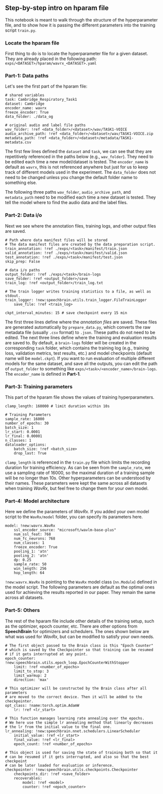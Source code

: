 ## Step-by-step intro on hparam file


This notebook is meant to walk through the structure of the hyperparameter file, and to show how it is passing the different parameters into the training script ``train.py``. 

### Locate the hparam file

First thing to do is to locate the hyperparameter file for a given dataset. They are already placed in the following path: ``exps/<DATASET>/hparam/wavrx_<DATASET>.yaml``

### Part-1: Data paths

Let's see the first part of the hparam file:

```
# shared variables
task: Cambridge_Respiratory_Task1
dataset: Cambridge
encoder_name: wavrx
freeze_encoder: True
data_folder: ./data_og

# original audio and label file paths
wav_folder: !ref <data_folder>/<dataset>/wav/TASK1-VOICE
audio_archive_path: !ref <data_folder>/<dataset>/wav/TASK1-VOICE.zip
metadata_path: !ref <data_folder>/<dataset>/metadata/TASK1-metadata.csv
```

The first few lines defined the `dataset` and `task`, we can see that they are repetitively referenced in the paths below (e.g., `wav_folder`). They need to be edited each time a new model/dataset is tested. The `encoder_name` is default as `wavrx`, this is not referenced anywhere but just for us to keep track of different models used in the experiment. The `data_folder` does not need to be changed unless you change the default folder name to something else.

The following three paths `wav_folder`, `audio_archive_path`, and `metadata_path` need to be modified each time a new dataset is tested. They tell the model where to find the audio data and the label files.

### Part-2: Data i/o

Next we see where the annotation files, training logs, and other output files are saved.
```
# Path where data manifest files will be stored
# The data manifest files are created by the data preparation script.
train_annotation: !ref ./exps/<task>/manifest/train.json
valid_annotation: !ref ./exps/<task>/manifest/valid.json
test_annotation: !ref ./exps/<task>/manifest/test.json
skip_prep: False

# data i/o paths
output_folder: !ref ./exps/<task>/brain-logs
save_folder: !ref <output_folder>/save
train_log: !ref <output_folder>/train_log.txt

# The train logger writes training statistics to a file, as well as stdout.
train_logger: !new:speechbrain.utils.train_logger.FileTrainLogger
    save_file: !ref <train_log>

ckpt_interval_minutes: 15 # save checkpoint every 15 min
```
The first three lines define where the *annotation files* are saved. These files are generated automatically by `prepare_data.py`, which converts the raw metadata file (usually `.csv` format) to `.json`. These paths do not need to be edited. The next three lines define where the training and evaluation results are saved to. By default, a `brain-logs` folder will be created in the corresponding `task` folder, which contains the training log (e.g., training loss, validation metrics, test results, etc.) and model checkpoints (default name will be `model.ckpt`). If you want to run evaluation of multiple different models for the same dataset, and save all the outputs, you can edit the path of `output_folder` to something like `exps/<task>/<encoder_name>/brain-logs`. The `encoder_name` is defined in **Part-1**.

### Part-3: Training parameters
This part of the hparam file shows the values of training hyperparameters.
```
clamp_length: 160000 # limit duration within 10s

# Training Parameters
sample_rate: 16000
number_of_epochs: 30
batch_size: 1
lr_start: 0.0001
lr_final: 0.00001
n_classes: 1
dataloader_options:
    batch_size: !ref <batch_size>
    drop_last: True
```
`clamp_length` is referenced in the `train.py` file which limits the recording duration for training efficiency. As can be seen from the `sample_rate`, we use a sampling rate of 16000, so the maximal duration of a training sample will be no longer than 10s. Other hyperparameters can be understood by their names. These parameters were kept the same across all datasets when training *WavRx*, but feel free to change them for your own model.

### Part-4: Model architecture
Here we define the parameters of *WavRx*. If you added your own model script to the `WavRx/model` folder, you can specify its parameters here.

```
model: !new:wavrx.WavRx
    ssl_encoder_source: "microsoft/wavlm-base-plus"
    num_ssl_feat: 768
    num_fc_neurons: 768
    num_classes: 1
    freeze_encoder: True
    pooling_1: 'atn'
    pooling_2: 'atn'
    dp: 0.25
    sample_rate: 50
    win_length: 256
    hop_length: 64

```
`!new:wavrx.WavRx` is pointing to the `WavRx` model class (`nn.Module`) defined in the model script. The following parameters are default as the optimal ones used for achieving the results reported in our paper. They remain the same across all datasets.

### Part-5: Others
The rest of the hparam file include other details of the training setup, such as the optimizer, epoch counter, etc. There are other options from **SpeechBrain** for optimizers and schedulers. The ones shown below are what was used for *WavRx*, but can be modified to satisfy your own needs.

```
# The first object passed to the Brain class is this "Epoch Counter"
# which is saved by the Checkpointer so that training can be resumed
# if it gets interrupted at any point.
epoch_counter: !new:speechbrain.utils.epoch_loop.EpochCounterWithStopper
    limit: !ref <number_of_epochs>
    limit_to_stop: 3
    limit_warmup: 2
    direction: 'max'

# This optimizer will be constructed by the Brain class after all parameters
# are moved to the correct device. Then it will be added to the checkpointer.
opt_class: !name:torch.optim.AdamW
    lr: !ref <lr_start>

# This function manages learning rate annealing over the epochs.
# We here use the simple lr annealing method that linearly decreases
# the lr from the initial value to the final one.
lr_annealing: !new:speechbrain.nnet.schedulers.LinearScheduler
    initial_value: !ref <lr_start>
    final_value: !ref <lr_final>
    epoch_count: !ref <number_of_epochs>

# This object is used for saving the state of training both so that it
# can be resumed if it gets interrupted, and also so that the best checkpoint
# can be later loaded for evaluation or inference.
checkpointer: !new:speechbrain.utils.checkpoints.Checkpointer
    checkpoints_dir: !ref <save_folder>
    recoverables:
        model: !ref <model>
        counter: !ref <epoch_counter>
```
